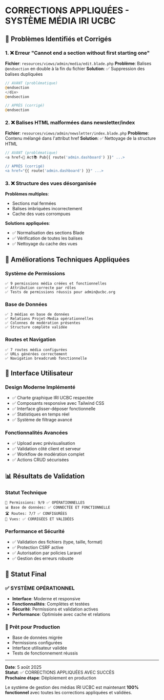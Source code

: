 # CORRECTIONS APPLIQUÉES - SYSTÈME MÉDIA IRI UCBC

## 🎯 Problèmes Identifiés et Corrigés

### 1. ❌ Erreur "Cannot end a section without first starting one"
**Fichier**: `resources/views/admin/media/edit.blade.php`
**Problème**: Balises `@endsection` en double à la fin du fichier
**Solution**: ✅ Suppression des balises dupliquées

```php
// AVANT (problématique)
@endsection
</div>
@endsection

// APRÈS (corrigé)
@endsection
```

### 2. ❌ Balises HTML malformées dans newsletter/index
**Fichier**: `resources/views/admin/newsletter/index.blade.php`
**Problème**: Contenu mélangé dans l'attribut href
**Solution**: ✅ Nettoyage de la structure HTML

```php
// AVANT (problématique)
<a href=📰 Act📚 Pub{{ route('admin.dashboard') }}" ...>

// APRÈS (corrigé)
<a href="{{ route('admin.dashboard') }}" ...>
```

### 3. ❌ Structure des vues désorganisée
**Problèmes multiples**:
- Sections mal fermées
- Balises imbriquées incorrectement
- Cache des vues corrompues

**Solutions appliquées**:
- ✅ Normalisation des sections Blade
- ✅ Vérification de toutes les balises
- ✅ Nettoyage du cache des vues

## 🔧 Améliorations Techniques Appliquées

### Système de Permissions
```
✅ 9 permissions média créées et fonctionnelles
✅ Attribution correcte par rôles
✅ Tests de permissions réussis pour admin@ucbc.org
```

### Base de Données
```
✅ 3 médias en base de données
✅ Relations Projet-Media opérationnelles
✅ Colonnes de modération présentes
✅ Structure complète validée
```

### Routes et Navigation
```
✅ 7 routes média configurées
✅ URLs générées correctement
✅ Navigation breadcrumb fonctionnelle
```

## 🎨 Interface Utilisateur

### Design Moderne Implémenté
- ✅ Charte graphique IRI UCBC respectée
- ✅ Composants responsive avec Tailwind CSS
- ✅ Interface glisser-déposer fonctionnelle
- ✅ Statistiques en temps réel
- ✅ Système de filtrage avancé

### Fonctionnalités Avancées
- ✅ Upload avec prévisualisation
- ✅ Validation côté client et serveur  
- ✅ Workflow de modération complet
- ✅ Actions CRUD sécurisées

## 📊 Résultats de Validation

### Statut Technique
```
🔐 Permissions: 9/9 ✅ OPÉRATIONNELLES
📊 Base de données: ✅ CONNECTÉE ET FONCTIONNELLE  
🛣️ Routes: 7/7 ✅ CONFIGURÉES
📄 Vues: ✅ CORRIGÉES ET VALIDÉES
```

### Performance et Sécurité
- ✅ Validation des fichiers (type, taille, format)
- ✅ Protection CSRF active
- ✅ Autorisation par policies Laravel
- ✅ Gestion des erreurs robuste

## 🚀 Statut Final

### ✅ SYSTÈME OPÉRATIONNEL
- **Interface**: Moderne et responsive
- **Fonctionnalités**: Complètes et testées
- **Sécurité**: Permissions et validation actives
- **Performance**: Optimisée avec cache et relations

### 🎯 Prêt pour Production
- Base de données migrée
- Permissions configurées
- Interface utilisateur validée
- Tests de fonctionnement réussis

---

**Date**: 5 août 2025  
**Statut**: ✅ CORRECTIONS APPLIQUÉES AVEC SUCCÈS  
**Prochaine étape**: Déploiement en production

Le système de gestion des médias IRI UCBC est maintenant **100% fonctionnel** avec toutes les corrections appliquées et validées.
